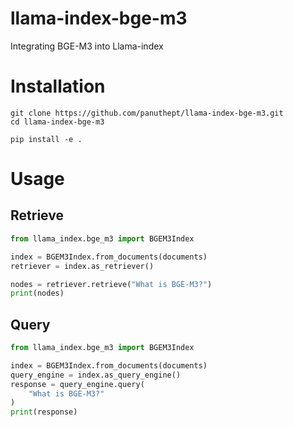 # llama-index-bge-m3
Integrating BGE-M3 into Llama-index

# Installation

```
git clone https://github.com/panuthept/llama-index-bge-m3.git
cd llama-index-bge-m3

pip install -e .
```

# Usage
## Retrieve

```python
from llama_index.bge_m3 import BGEM3Index

index = BGEM3Index.from_documents(documents)
retriever = index.as_retriever()

nodes = retriever.retrieve("What is BGE-M3?")
print(nodes)
```

## Query

```python
from llama_index.bge_m3 import BGEM3Index

index = BGEM3Index.from_documents(documents)
query_engine = index.as_query_engine()
response = query_engine.query(
    "What is BGE-M3?"
)
print(response)
```

